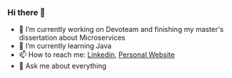 ### Hi there 👋

- 🔭 I’m currently working on Devoteam and finishing my master's dissertation about Microservices
- 🌱 I’m currently learning Java
- 📫 How to reach me: [Linkedin](https://www.linkedin.com/in/jos%C3%A9-pereira-b18750164/), [Personal Website](https://josepereira1.github.io/)
- 💬 Ask me about everything

<!--
**josepereira1/josepereira1** is a ✨ _special_ ✨ repository because its `README.md` (this file) appears on your GitHub profile.

Here are some ideas to get you started:

- 🔭 I’m currently working on ...
- 🌱 I’m currently learning ...
- 👯 I’m looking to collaborate on ...
- 🤔 I’m looking for help with ...
- 💬 Ask me about ...
- 📫 How to reach me: ...
- 😄 Pronouns: ...
- ⚡ Fun fact: ...
-->
